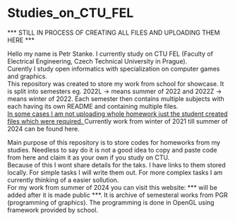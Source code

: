 # Studies_on_CTU_FEL
<!---
odstranit po uploadu
--->
*** STILL IN PROCESS OF CREATING ALL FILES AND UPLOADING THEM HERE ***
<p>
Hello my name is Petr Stanke. I currently study on CTU FEL (Faculty of Electrical Engineering, Czech Technical University in Prague).<br>
Curently I study open informatics with specialization on computer games and graphics.<br>
This repository was created to store my work from school for showcase. It is split into semesters eg. 2022L -> means summer of 2022 and 2022Z -> means winter of 2022.
Each semester then contains multiple subjects with each having its own README and containing multiple files. <br>
<u> In some cases I am not uploading whole homework just the student created files which were required. </u>
Currently work from winter of 2021 till summer of 2024 can be found here.
</p>

<p>
Main purpose of this repository is to store codes for homeworks from my studies. Needless to say do it is not a good idea to copy and paste code from here and claim it as your own if you study on CTU. <br>
<!---
Přepsat po přidání složitějších zadání
--->
Because of this I wont share details for the taks. I have links to them stored locally. For simple tasks I will write them out. For more complex tasks I am currently thinking of a easier sollution. <br>
<!---
Přidat odkaz do archivu PGR
--->
For my work from summer of 2024 you can visit this website: *** will be added after it is made public ***. It is archive of semesteral works from PGR (programming of graphics). The programming is done in OpenGL using framework provided by school.
</p>
